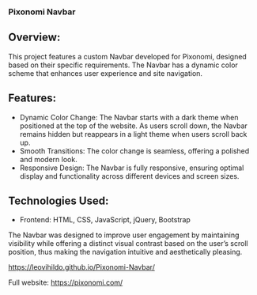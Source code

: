 ### Pixonomi Navbar

## Overview:
This project features a custom Navbar developed for Pixonomi, designed based on their specific requirements. The Navbar has a dynamic color scheme that enhances user experience and site navigation.

## Features:
- Dynamic Color Change: The Navbar starts with a dark theme when positioned at the top of the website. As users scroll down, the Navbar remains hidden but reappears in a light theme when users scroll back up.
- Smooth Transitions: The color change is seamless, offering a polished and modern look.
- Responsive Design: The Navbar is fully responsive, ensuring optimal display and functionality across different devices and screen sizes.

## Technologies Used:
- Frontend: HTML, CSS, JavaScript, jQuery, Bootstrap

The Navbar was designed to improve user engagement by maintaining visibility while offering a distinct visual contrast based on the user’s scroll position, thus making the navigation intuitive and aesthetically pleasing.

https://leovihildo.github.io/Pixonomi-Navbar/

Full website: https://pixonomi.com/

